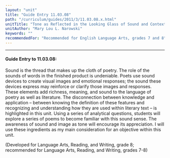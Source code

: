 ```yaml
---
layout: "unit"
title: "Guide Entry 11.03.08"
path: "/curriculum/guides/2011/3/11.03.08.x.html"
unitTitle: "Tone as Reflected in the Looking Glass of Sound and Context"
unitAuthor: "Mary Lou L. Narowski"
keywords: ""
recommendedFor: "Recommended for English Language Arts, grades 7 and 8"
---
```

<body>
<hr/>
<h4>
Guide Entry to 11.03.08:
</h4>
<p>
Sound is the thread that makes up the cloth of poetry. The role of the sounds of words in the finished product is undeniable. Poets use sound devices to create visual images and emotional responses; the sound these devices express may reinforce or clarify those images and responses. These elements add richness, meaning, and sound to the language of poetry as well as literature. The disconnection between knowledge and application – between knowing the definition of these features and recognizing and understanding how they are used within literary text – is highlighted in this unit. Using a series of analytical questions, students will explore a series of poems to become familiar with this sound sense. The awareness of sound and image as tone will encourage its appreciation. I will use these ingredients as my main consideration for an objective within this unit.
</p>
<p>
(Developed for Language Arts, Reading, and Writing, grade 8; recommended for Language Arts, Reading, and Writing, grades 7-8)
</p>
</body>
